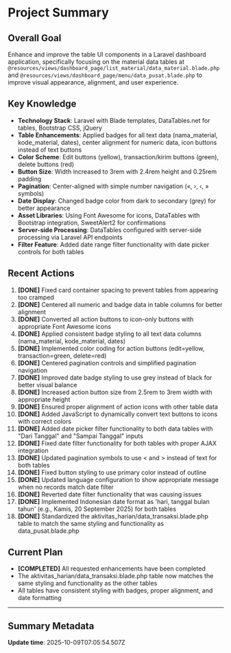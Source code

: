 # Project Summary

## Overall Goal
Enhance and improve the table UI components in a Laravel dashboard application, specifically focusing on the material data tables at `@resources/views/dashboard_page/list_material/data_material.blade.php` and `@resources/views/dashboard_page/menu/data_pusat.blade.php` to improve visual appearance, alignment, and user experience.

## Key Knowledge
- **Technology Stack**: Laravel with Blade templates, DataTables.net for tables, Bootstrap CSS, jQuery
- **Table Enhancements**: Applied badges for all text data (nama_material, kode_material, dates), center alignment for numeric data, icon buttons instead of text buttons
- **Color Scheme**: Edit buttons (yellow), transaction/kirim buttons (green), delete buttons (red)
- **Button Size**: Width increased to 3rem with 2.4rem height and 0.25rem padding
- **Pagination**: Center-aligned with simple number navigation («, ›, ‹, » symbols)
- **Date Display**: Changed badge color from dark to secondary (grey) for better appearance
- **Asset Libraries**: Using Font Awesome for icons, DataTables with Bootstrap integration, SweetAlert2 for confirmations
- **Server-side Processing**: DataTables configured with server-side processing via Laravel API endpoints
- **Filter Feature**: Added date range filter functionality with date picker controls for both tables

## Recent Actions
1. **[DONE]** Fixed card container spacing to prevent tables from appearing too cramped
2. **[DONE]** Centered all numeric and badge data in table columns for better alignment
3. **[DONE]** Converted all action buttons to icon-only buttons with appropriate Font Awesome icons
4. **[DONE]** Applied consistent badge styling to all text data columns (nama_material, kode_material, dates)
5. **[DONE]** Implemented color coding for action buttons (edit=yellow, transaction=green, delete=red)
6. **[DONE]** Centered pagination controls and simplified pagination navigation
7. **[DONE]** Improved date badge styling to use grey instead of black for better visual balance
8. **[DONE]** Increased action button size from 2.5rem to 3rem width with appropriate height
9. **[DONE]** Ensured proper alignment of action icons with other table data
10. **[DONE]** Added JavaScript to dynamically convert text buttons to icons with correct colors
11. **[DONE]** Added date picker filter functionality to both data tables with "Dari Tanggal" and "Sampai Tanggal" inputs
12. **[DONE]** Fixed date filter functionality for both tables with proper AJAX integration
13. **[DONE]** Updated pagination symbols to use < and > instead of text for both tables
14. **[DONE]** Fixed button styling to use primary color instead of outline
15. **[DONE]** Updated language configuration to show appropriate message when no records match date filter
16. **[DONE]** Reverted date filter functionality that was causing issues
17. **[DONE]** Implemented Indonesian date format as 'hari, tanggal bulan tahun' (e.g., Kamis, 20 September 2025) for both tables
18. **[DONE]** Standardized the aktivitas_harian/data_transaksi.blade.php table to match the same styling and functionality as data_pusat.blade.php

## Current Plan
- **[COMPLETED]** All requested enhancements have been completed
- The aktivitas_harian/data_transaksi.blade.php table now matches the same styling and functionality as the other tables
- All tables have consistent styling with badges, proper alignment, and date formatting

---

## Summary Metadata
**Update time**: 2025-10-09T07:05:54.507Z 
